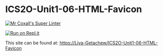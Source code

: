 # ICS2O-Unit1-06-HTML-Favicon
[![Mr Coxall's Super Linter](https://github.com/Liya-Getachew/ICS2O-Unit1-06-HTML-Favicon/workflows/Mr%20Coxall's%20Super%20Linter/badge.svg)](https://github.com/Liya-Getachew/ICS2O-Unit1-06-HTML-Favicon/actions/)

[![Run on Repl.it](https://repl.it/badge/github/Liya-Getachew/ICS2O-Unit1-06-HTML-Favicon)](https://repl.it/github/Liya-Getachew/ICS2O-Unit1-06-HTML-Favicon)

This site can be found at: [https://Liya-Getachew/ICS2O-Unit1-06-HTML-Favicon](https://Liya-Getachew/ICS2O-Unit1-06-HTML-Favicon)
